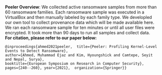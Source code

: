 **Peeler Overview**: We collected active ransomware samples from more than 60 ransomware families. Each ransomware sample was executed in a VirtualBox and then manually labeled by each family type. We developled our own tool to collect provenance data which will be made available here. We ran each ransomware sample for ten minutes or until all user files were encrypted. It took more than 90 days to run all samples and collect data.
	**For citation, please refer to our paper below:**
 	
	
	  
	@inproceedings{ahmed2021peeler,  title={Peeler: Profiling Kernel-Level Events to Detect Ransomware},  
	author={Ahmed, Muhammad Ejaz and Kim, Hyoungshick and Camtepe, Seyit and Nepal, Surya},  
	booktitle={European Symposium on Research in Computer Security},  
	pages={240--260}, year={2021},  organization={Springer}}
